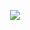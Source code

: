 <p align="center">
  <img src="https://cdn.dribbble.com/users/106272/screenshots/1874860/hey-there.gif"/>
</p>
<!---
Misbah-bagban/Misbah-bagban is a ✨ special ✨ repository because its `README.md` (this file) appears on your GitHub profile.
You can click the Preview link to take a look at your changes.
--->
